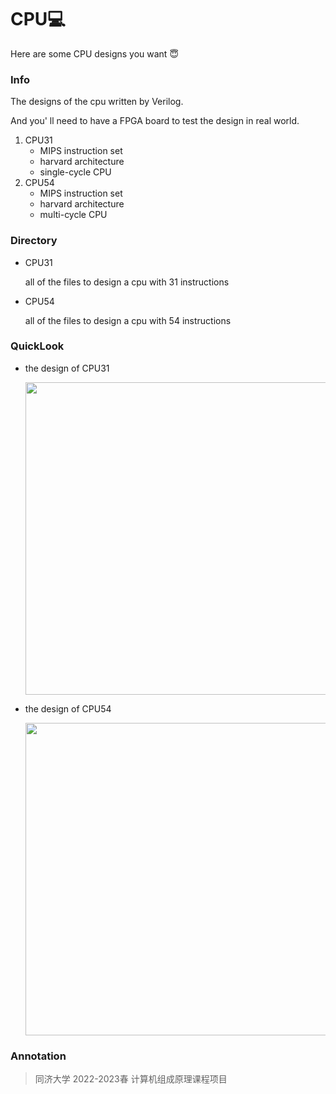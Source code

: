 # CPU💻
Here are some CPU designs you want 😇

### Info

The designs of the cpu written by Verilog. 

And you' ll need to have a FPGA board to test the design in real world.

1. CPU31
   * MIPS instruction set
   * harvard architecture
   * single-cycle CPU 
2. CPU54
   * MIPS instruction set
   * harvard architecture
   * multi-cycle CPU 

### Directory

* CPU31

  all of the files to design a cpu with 31 instructions

* CPU54

  all of the files to design a cpu with 54 instructions

### QuickLook

* the design of CPU31

  <img src="https://github.com/ZhefeiGong/CPU/quickLook_image/CPU31.png" width="500px">

* the design of CPU54

  <img src="https://github.com/ZhefeiGong/CPU/quickLook_image/CPU54.png" width="500px">

### Annotation

> 同济大学 2022-2023春 计算机组成原理课程项目
